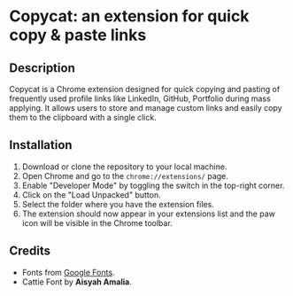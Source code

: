 # Copycat: an extension for quick copy & paste links

## Description

Copycat is a Chrome extension designed for quick copying and pasting of frequently used profile links like LinkedIn, GitHub, Portfolio during mass applying. It allows users to store and manage custom links and easily copy them to the clipboard with a single click.

## Installation

1. Download or clone the repository to your local machine.
2. Open Chrome and go to the `chrome://extensions/` page.
3. Enable "Developer Mode" by toggling the switch in the top-right corner.
4. Click on the "Load Unpacked" button.
5. Select the folder where you have the extension files.
6. The extension should now appear in your extensions list and the paw icon will be visible in the Chrome toolbar.

## Credits

- Fonts from [Google Fonts](https://fonts.google.com/).
- Cattie Font by **Aisyah Amalia**.
